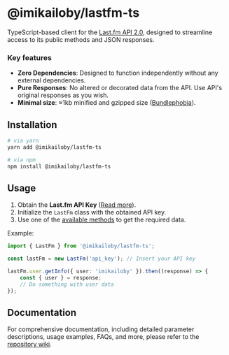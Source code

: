 # @imikailoby/lastfm-ts

TypeScript-based client for the [Last.fm API 2.0](https://www.last.fm/api), designed to streamline access to its public methods and JSON responses.

### Key features

-   **Zero Dependencies**: Designed to function independently without any external dependencies.
-   **Pure Responses**: No altered or decorated data from the API. Use API's original responses as you wish.
-   **Minimal size**: ≈1kb minified and gzipped size ([Bundlephobia](https://bundlephobia.com/package/@imikailoby/lastfm-ts)).

## Installation

```zsh
# via yarn
yarn add @imikailoby/lastfm-ts

# via npm
npm install @imikailoby/lastfm-ts
```

## Usage

1. Obtain the **Last.fm API Key** ([Read more](https://www.last.fm/api#getting-started)).
2. Initialize the `LastFm` class with the obtained API key.
3. Use one of the [available methods](https://github.com/imikailoby/lastfm-ts/wiki#available-methods) to get the required data.

Example:

```ts
import { LastFm } from '@imikailoby/lastfm-ts';

const lastFm = new LastFm('api_key'); // Insert your API key

lastFm.user.getInfo({ user: 'imikailoby' }).then((response) => {
    const { user } = response;
    // Do something with user data
});
```

## Documentation

For comprehensive documentation, including detailed parameter descriptions, usage examples, FAQs, and more, please refer to the [repository wiki](https://github.com/imikailoby/lastfm-ts/wiki).
